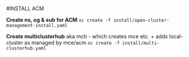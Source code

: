 #INSTALL ACM 

**Create ns, og & sub for ACM**
```oc create -f install/open-cluster-management-install.yaml```

**Create multiclusterhub**
    aka mch - which creates mce etc. + adds local-cluster as managed by mce/acm
```oc create -f install/multi-clusterhub.yaml```
